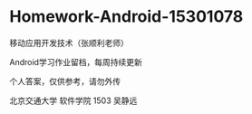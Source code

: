 # Homework-Android-15301078

移动应用开发技术（张顺利老师）

Android学习作业留档，每周持续更新

个人答案，仅供参考，请勿外传



北京交通大学 软件学院 1503 吴静远
